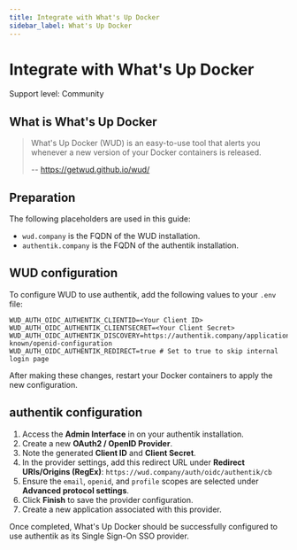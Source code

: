 ```yaml
---
title: Integrate with What's Up Docker
sidebar_label: What's Up Docker
---
```


# Integrate with What's Up Docker

<span class="badge badge--secondary">Support level: Community</span>

## What is What's Up Docker

> What's Up Docker (WUD) is an easy-to-use tool that alerts you whenever a new version of your Docker containers is released.
>
> -- https://getwud.github.io/wud/

## Preparation

The following placeholders are used in this guide:

- `wud.company` is the FQDN of the WUD installation.
- `authentik.company` is the FQDN of the authentik installation.

## WUD configuration

To configure WUD to use authentik, add the following values to your `.env` file:

```
WUD_AUTH_OIDC_AUTHENTIK_CLIENTID=<Your Client ID>
WUD_AUTH_OIDC_AUTHENTIK_CLIENTSECRET=<Your Client Secret>
WUD_AUTH_OIDC_AUTHENTIK_DISCOVERY=https://authentik.company/application/o/wud/.well-known/openid-configuration
WUD_AUTH_OIDC_AUTHENTIK_REDIRECT=true # Set to true to skip internal login page
```

After making these changes, restart your Docker containers to apply the new configuration.

## authentik configuration

1. Access the **Admin Interface** in on your authentik installation.
2. Create a new **OAuth2 / OpenID Provider**.
3. Note the generated **Client ID** and **Client Secret**.
4. In the provider settings, add this redirect URL under **Redirect URIs/Origins (RegEx)**: `https://wud.company/auth/oidc/authentik/cb`
5. Ensure the `email`, `openid`, and `profile` scopes are selected under **Advanced protocol settings**.
6. Click **Finish** to save the provider configuration.
7. Create a new application associated with this provider.

Once completed, What's Up Docker should be successfully configured to use authentik as its Single Sign-On SSO provider.
